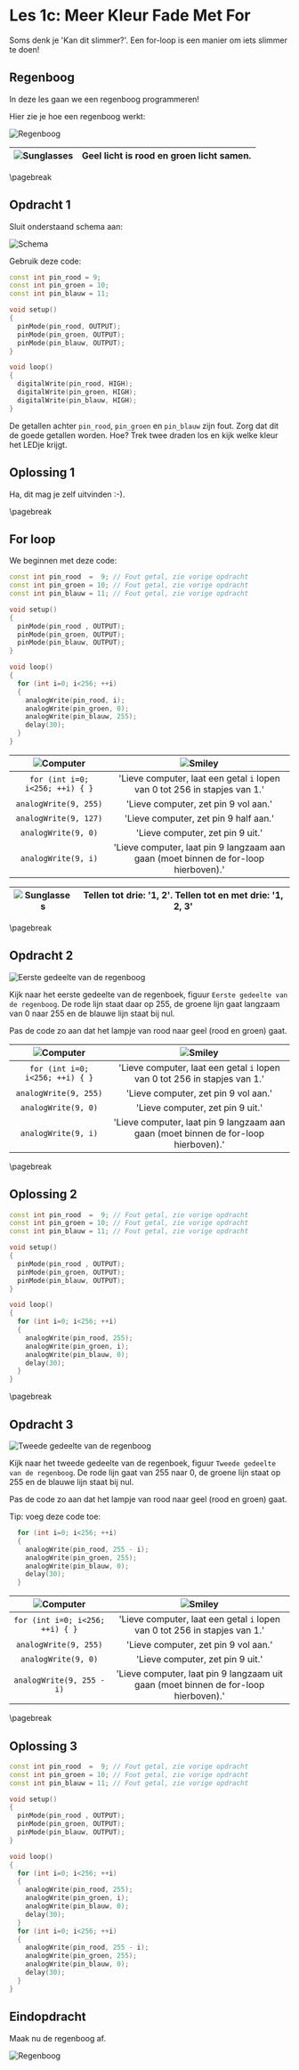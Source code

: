 # Les 1c: Meer Kleur Fade Met For

Soms denk je 'Kan dit slimmer?'. Een for-loop is een manier om iets slimmer te doen!

## Regenboog

In deze les gaan we een regenboog programmeren!

Hier zie je hoe een regenboog werkt:

![Regenboog](1c_MeerKleurFadeMetFor_regenboog.png)

![Sunglasses](EmojiSunglasses.png) | Geel licht is rood en groen licht samen.
:-------------:|:----------------------------------------:

\pagebreak

## Opdracht 1

Sluit onderstaand schema aan:

![Schema](1c_MeerKleurFadeMetFor.png)

Gebruik deze code:

```c++
const int pin_rood = 9;
const int pin_groen = 10;
const int pin_blauw = 11;

void setup()
{
  pinMode(pin_rood, OUTPUT);
  pinMode(pin_groen, OUTPUT);
  pinMode(pin_blauw, OUTPUT);
}

void loop()
{
  digitalWrite(pin_rood, HIGH);
  digitalWrite(pin_groen, HIGH);
  digitalWrite(pin_blauw, HIGH);
}
```

De getallen achter `pin_rood`, `pin_groen` en `pin_blauw` zijn fout. Zorg dat dit de goede getallen worden.
Hoe? Trek twee draden los en kijk welke kleur het LEDje krijgt.

## Oplossing 1

Ha, dit mag je zelf uitvinden :-).

\pagebreak

## For loop

We beginnen met deze code:

```c++
const int pin_rood  =  9; // Fout getal, zie vorige opdracht
const int pin_groen = 10; // Fout getal, zie vorige opdracht
const int pin_blauw = 11; // Fout getal, zie vorige opdracht

void setup()
{
  pinMode(pin_rood , OUTPUT);
  pinMode(pin_groen, OUTPUT);
  pinMode(pin_blauw, OUTPUT);
}

void loop()
{
  for (int i=0; i<256; ++i)
  {
    analogWrite(pin_rood, i);
    analogWrite(pin_groen, 0);
    analogWrite(pin_blauw, 255);
    delay(30);
  }
}
```

![Computer](EmojiComputer.png) | ![Smiley](EmojiSmiley.png)
:-------------:|:----------------------------------------:
`for (int i=0; i<256; ++i) { }`|'Lieve computer, laat een getal `i` lopen van 0 tot 256 in stapjes van 1.'
`analogWrite(9, 255)`|'Lieve computer, zet pin 9 vol aan.'
`analogWrite(9, 127)`|'Lieve computer, zet pin 9 half aan.'
`analogWrite(9, 0)`|'Lieve computer, zet pin 9 uit.'
`analogWrite(9, i)`|'Lieve computer, laat pin 9 langzaam aan gaan (moet binnen de for-loop hierboven).'

![Sunglasses](EmojiSunglasses.png) | Tellen tot drie: '1, 2'. Tellen tot en met drie: '1, 2, 3'
:-------------:|:----------------------------------------:

\pagebreak

## Opdracht 2

![Eerste gedeelte van de regenboog](1c_MeerKleurFadeMetFor_regenboog_1.png)

Kijk naar het eerste gedeelte van de regenboek, figuur `Eerste gedeelte van de regenboog`.
De rode lijn staat daar op 255, de groene lijn gaat langzaam
van 0 naar 255 en de blauwe lijn staat bij nul.

Pas de code zo aan dat het lampje van rood naar geel (rood en groen) gaat.

![Computer](EmojiComputer.png) | ![Smiley](EmojiSmiley.png)
:-------------:|:----------------------------------------:
`for (int i=0; i<256; ++i) { }`|'Lieve computer, laat een getal `i` lopen van 0 tot 256 in stapjes van 1.'
`analogWrite(9, 255)`|'Lieve computer, zet pin 9 vol aan.'
`analogWrite(9, 0)`|'Lieve computer, zet pin 9 uit.'
`analogWrite(9, i)`|'Lieve computer, laat pin 9 langzaam aan gaan (moet binnen de for-loop hierboven).'

\pagebreak

## Oplossing 2

```c++
const int pin_rood  =  9; // Fout getal, zie vorige opdracht
const int pin_groen = 10; // Fout getal, zie vorige opdracht
const int pin_blauw = 11; // Fout getal, zie vorige opdracht

void setup()
{
  pinMode(pin_rood , OUTPUT);
  pinMode(pin_groen, OUTPUT);
  pinMode(pin_blauw, OUTPUT);
}

void loop()
{
  for (int i=0; i<256; ++i)
  {
    analogWrite(pin_rood, 255);
    analogWrite(pin_groen, i);
    analogWrite(pin_blauw, 0);
    delay(30);
  }
}
```

\pagebreak

## Opdracht 3

![Tweede gedeelte van de regenboog](1c_MeerKleurFadeMetFor_regenboog_2.png)

Kijk naar het tweede gedeelte van de regenboek, figuur `Tweede gedeelte van de regenboog`.
De rode lijn gaat van 255 naar 0, de groene lijn staat op 255
en de blauwe lijn staat bij nul.

Pas de code zo aan dat het lampje van rood naar geel (rood en groen) gaat.

Tip: voeg deze code toe:

```c++
  for (int i=0; i<256; ++i)
  {
    analogWrite(pin_rood, 255 - i);
    analogWrite(pin_groen, 255);
    analogWrite(pin_blauw, 0);
    delay(30);
  }
```

![Computer](EmojiComputer.png) | ![Smiley](EmojiSmiley.png)
:-------------:|:----------------------------------------:
`for (int i=0; i<256; ++i) { }`|'Lieve computer, laat een getal `i` lopen van 0 tot 256 in stapjes van 1.'
`analogWrite(9, 255)`|'Lieve computer, zet pin 9 vol aan.'
`analogWrite(9, 0)`|'Lieve computer, zet pin 9 uit.'
`analogWrite(9, 255 - i)`|'Lieve computer, laat pin 9 langzaam uit gaan (moet binnen de for-loop hierboven).'

\pagebreak

## Oplossing 3

```c++
const int pin_rood  =  9; // Fout getal, zie vorige opdracht
const int pin_groen = 10; // Fout getal, zie vorige opdracht
const int pin_blauw = 11; // Fout getal, zie vorige opdracht

void setup()
{
  pinMode(pin_rood , OUTPUT);
  pinMode(pin_groen, OUTPUT);
  pinMode(pin_blauw, OUTPUT);
}

void loop()
{
  for (int i=0; i<256; ++i)
  {
    analogWrite(pin_rood, 255);
    analogWrite(pin_groen, i);
    analogWrite(pin_blauw, 0);
    delay(30);
  }
  for (int i=0; i<256; ++i)
  {
    analogWrite(pin_rood, 255 - i);
    analogWrite(pin_groen, 255);
    analogWrite(pin_blauw, 0);
    delay(30);
  }
}
```

## Eindopdracht

Maak nu de regenboog af.

![Regenboog](1c_MeerKleurFadeMetFor_regenboog.png)

